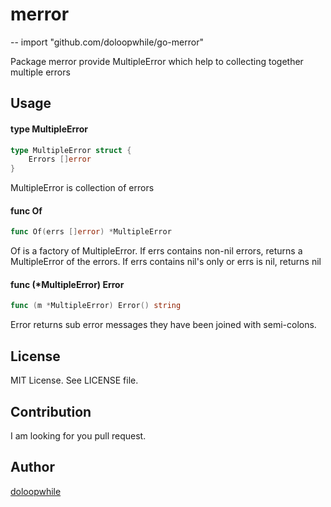 # merror
--
    import "github.com/doloopwhile/go-merror"

Package merror provide MultipleError which help to collecting together multiple errors

## Usage

#### type MultipleError

```go
type MultipleError struct {
	Errors []error
}
```

MultipleError is collection of errors

#### func  Of

```go
func Of(errs []error) *MultipleError
```
Of is a factory of MultipleError. If errs contains non-nil errors, returns a
MultipleError of the errors. If errs contains nil's only or errs is nil, returns
nil

#### func (*MultipleError) Error

```go
func (m *MultipleError) Error() string
```
Error returns sub error messages they have been joined with semi-colons.

## License
MIT License. See LICENSE file.

## Contribution
I am looking for you pull request.

## Author
[doloopwhile](https://github.com/doloopwhile/)
